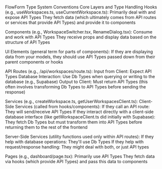 FlowForm Type System Conventions
Core Layers and Type Handling
Hooks (e.g., useWorkspaces.ts, useCurrentWorkspace.ts):
Primarily deal with and expose API Types
They fetch data (which ultimately comes from API routes or services that provide API Types) and provide it to components

Components (e.g., WorkspaceSwitcher.tsx, RenameDialog.tsx):
Consume and work with API Types
They receive props and display data based on the structure of API Types

UI Elements (general term for parts of components):
If they are displaying data from your models, they should use API Types passed down from their parent components or hooks

API Routes (e.g., /api/workspaces/route.ts):
Input from Client: Expect API Types
Database Interaction: Use Db Types when querying or writing to the database (e.g., Supabase)
Output to Client: Must return API Types (this often involves transforming Db Types to API Types before sending the response)

Services (e.g., createWorkspace.ts, getUserWorkspacesClient.ts):
Client-Side Services (called from hooks/components):
If they call an API route: They will send/receive API Types
If they interact directly with a client-side database interface (like getWorkspaceClient.ts did initially with Supabase): They fetch Db Types but must transform them into API Types before returning them to the rest of the frontend

Server-Side Services (utility functions used only within API routes):
If they help with database operations: They'll use Db Types
If they help with request/response handling: They might deal with both, or just API types

Pages (e.g., dashboard/page.tsx):
Primarily use API Types
They fetch data via hooks (which provide API Types) and pass this data to components
